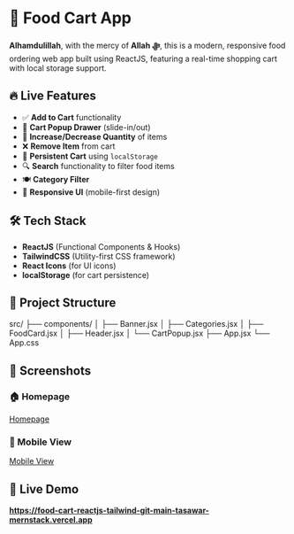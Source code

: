 # 🍔 Food Cart App

**Alhamdulillah**, with the mercy of **Allah ﷻ**, this is a modern, responsive food ordering web app built using ReactJS, featuring a real-time shopping cart with local storage support.

## 🔥 Live Features

- ✅ **Add to Cart** functionality
- 🛒 **Cart Popup Drawer** (slide-in/out)
- 🔢 **Increase/Decrease Quantity** of items
- ❌ **Remove Item** from cart
- 💾 **Persistent Cart** using `localStorage`
- 🔍 **Search** functionality to filter food items
- 🍽️ **Category Filter**
- 📱 **Responsive UI** (mobile-first design)

## 🛠️ Tech Stack

- **ReactJS** (Functional Components & Hooks)
- **TailwindCSS** (Utility-first CSS framework)
- **React Icons** (for UI icons)
- **localStorage** (for cart persistence)

## 📂 Project Structure

src/
├── components/
│ ├── Banner.jsx
│ ├── Categories.jsx
│ ├── FoodCard.jsx
│ ├── Header.jsx
│ └── CartPopup.jsx
├── App.jsx
└── App.css

## 📸 Screenshots

### 🏠 Homepage

[Homepage](screenshots/homepage.png)

### 📱 Mobile View

[Mobile View](screenshots/mobileView.png)

## 🚀 Live Demo

**https://food-cart-reactjs-tailwind-git-main-tasawar-mernstack.vercel.app**
